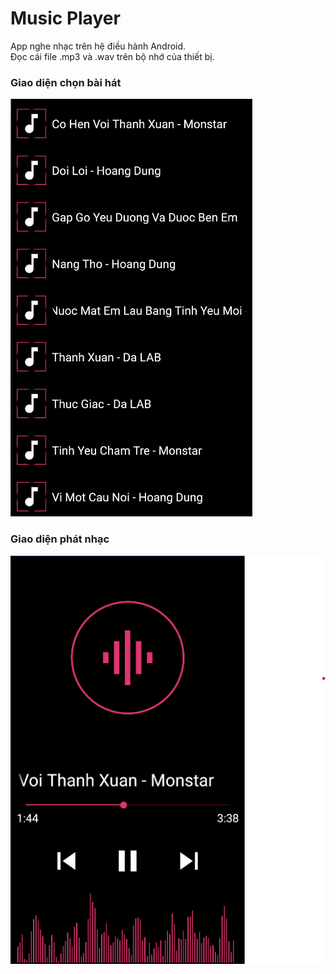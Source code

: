 # Music Player
App nghe nhạc trên hệ điều hành Android. <br />
Đọc cái file .mp3 và .wav trên bộ nhớ của thiết bị.

### Giao diện chọn bài hát
![ListSongView](https://github.com/conghau7620-ptit/MusicPlayer/blob/main/screenshot/ListSongView.png)

### Giao diện phát nhạc
![PlayerView](https://github.com/conghau7620-ptit/MusicPlayer/blob/main/screenshot/PlayerView.png)
